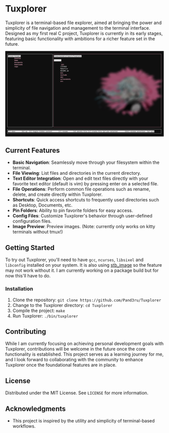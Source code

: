 # Tuxplorer

Tuxplorer is a terminal-based file explorer, aimed at bringing the power and simplicity of file navigation and management to the terminal interface. Designed as my first real C project, Tuxplorer is currently in its early stages, featuring basic functionality with ambitions for a richer feature set in the future.

![Tuxplorer Screenshot](screenshots/tuxplorer_screenshotV0.1.png)

## Current Features

- **Basic Navigation**: Seamlessly move through your filesystem within the terminal.
- **File Viewing**: List files and directories in the current directory.
- **Text Editor Integration**: Open and edit text files directly with your favorite text editor (default is vim) by pressing enter on a selected file.
- **File Operations**: Perform common file operations such as rename, delete, and create directly within Tuxplorer.
- **Shortcuts**: Quick access shortcuts to frequently used directories such as Desktop, Documents, etc.
- **Pin Folders**: Ability to pin favorite folders for easy access.
- **Config Files**: Customize Tuxplorer's behavior through user-defined configuration files.
- **Image Preview**: Preview images. (Note: currently only works on kitty terminals without tmux!)

## Getting Started

To try out Tuxplorer, you'll need to have `gcc`, `ncurses`, `libsixel` and `libconfig` installed on your system.
It is also using [stb_image](https://github.com/nothings/stb/blob/master/stb_image.h) so the feature may not work without it.
I am currently working on a package build but for now this'll have to do.

### Installation

1. Clone the repository:
`git clone https://github.com/Pand3ru/Tuxplorer`
2. Change to the Tuxplorer directory:
`cd Tuxplorer`
3. Compile the project:
`make`
4. Run Tuxplorer:
`./bin/tuxplorer`

## Contributing

While I am currently focusing on achieving personal development goals with Tuxplorer, contributions will be welcome in the future once the core functionality is established. This project serves as a learning journey for me, and I look forward to collaborating with the community to enhance Tuxplorer once the foundational features are in place.

## License

Distributed under the MIT License. See `LICENSE` for more information.

## Acknowledgments

- This project is inspired by the utility and simplicity of terminal-based workflows.




